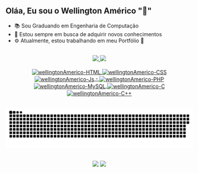 ## Oláa, Eu sou o Wellington Américo "🖖"

- 📚 Sou Graduando em Engenharia de Computação
- 🧐 Estou sempre em busca de adquirir novos conhecimentos
- ⚙  Atualmente, estou trabalhando em meu Portfólio 🤩

<!--Cards--><br>
<div align="center">
  <a href="https://github.com/wellingtonAmerico">
  <img height="180em" src="https://github-readme-stats.vercel.app/api?username=wellingtonAmerico&show_icons=true&theme=merko&include_all_commits=true&count_private=true"/>
  <img height="180em" src="https://github-readme-stats.vercel.app/api/top-langs/?username=wellingtonAmerico&layout=compact&langs_count=7&theme=merko"/>
</div>
  
<!--Skill : https://devicon.dev/-->
<div style="display: inline_block" align="center"><br>
  <img align="center" alt="wellingtonAmerico-HTML" height="40" width="50" src="https://cdn.jsdelivr.net/gh/devicons/devicon/icons/html5/html5-original-wordmark.svg">
  <img align="center" alt="wellingtonAmerico-CSS" height="40" width="50" src="https://cdn.jsdelivr.net/gh/devicons/devicon/icons/css3/css3-original-wordmark.svg">
  <img align="center" alt="wellingtonAmerico-Js" height="40" width="50" src="https://cdn.jsdelivr.net/gh/devicons/devicon/icons/javascript/javascript-original.svg">
  - 
  <img align="center" alt="wellingtonAmerico-PHP" height="40" width="50" src="https://cdn.jsdelivr.net/gh/devicons/devicon/icons/php/php-original.svg">
  <img align="center" alt="wellingtonAmerico-MySQL" height="40" width="50" src="https://cdn.jsdelivr.net/gh/devicons/devicon/icons/mysql/mysql-original-wordmark.svg">
  <img align="center" alt="wellingtonAmerico-C" height="40" width="50" src="https://cdn.jsdelivr.net/gh/devicons/devicon/icons/c/c-original.svg">
  <img align="center" alt="wellingtonAmerico-C++" height="40" width="50" src="https://cdn.jsdelivr.net/gh/devicons/devicon/icons/cplusplus/cplusplus-original.svg">
</div>
  
  ##
  
<!--Snake-->
  ![Snake animation](https://github.com/wellingtonAmerico/wellingtonAmerico/blob/output/github-contribution-grid-snake.svg)

<!--Contato-->
<div align="center"><br>
<!--
  <a href="" target="_blank"><img src="https://img.shields.io/badge/website-000000?style=for-the-badge&logo=About.me&logoColor=white" target="_blank"></a> 
</div>
-->
  <a href = "mailto:wellingtonamerico@hotmail.com"><img src="https://img.shields.io/badge/Microsoft_Outlook-0078D4?style=for-the-badge&logo=microsoft-outlook&logoColor=white" target="_blank"></a>
  <a href="https://www.linkedin.com/in/wellington-am%C3%A9rico/" target="_blank"><img src="https://img.shields.io/badge/-LinkedIn-%230077B5?style=for-the-badge&logo=linkedin&logoColor=white" target="_blank"></a> 
</div>
